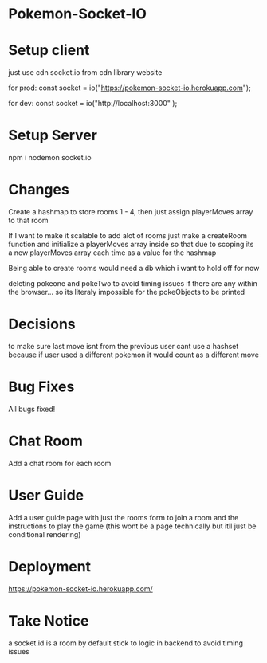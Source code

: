 ﻿# Pokemon-Socket-IO

# Setup client

just use cdn socket.io from cdn library website

for prod:
const socket = io("https://pokemon-socket-io.herokuapp.com");

for dev:
const socket = io("http://localhost:3000" );

# Setup Server

npm i nodemon socket.io

# Changes

Create a hashmap to store rooms 1 - 4, then just assign playerMoves array
to that room

If I want to make it scalable to add alot of rooms
just make a createRoom function and initialize a playerMoves array inside
so that due to scoping its a new playerMoves array each time as a value for the
hashmap

Being able to create rooms would need a db which i want to hold off for now

deleting pokeone and pokeTwo to avoid timing issues if there are any within the browser...
so its literaly impossible for the pokeObjects to be printed

# Decisions

to make sure last move isnt from the previous user
cant use a hashset because if user used a different pokemon it would count as a
different move

# Bug Fixes

All bugs fixed!

# Chat Room

Add a chat room for each room

# User Guide

Add a user guide page with just the rooms form to join a room and the instructions to play the game
(this wont be a page technically but itll just be conditional rendering)

# Deployment

https://pokemon-socket-io.herokuapp.com/ 

# Take Notice

a socket.id is a room by default
stick to logic in backend to avoid timing issues
